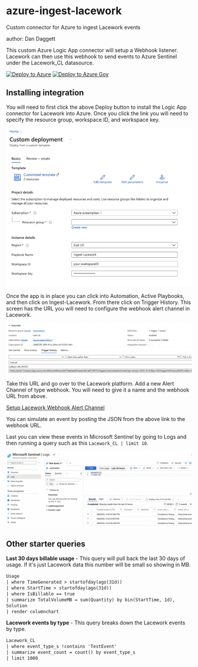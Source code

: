 # azure-ingest-lacework
Custom connector for Azure to ingest Lacework events

author: Dan Daggett 

This custom Azure Logic App connector will setup a Webhook listener. Lacework can then use this webhook to send events to Azure Sentinel under the Lacework_CL datasource.

[![Deploy to Azure](https://aka.ms/deploytoazurebutton)](https://portal.azure.com/#create/Microsoft.Template/uri/https%3A%2F%2Fraw.githubusercontent.com%2Fsgviking%2Fazure-ingest-lacework%2Fmain%2Fazure-ingest-lacework.json)
[![Deploy to Azure Gov](https://aka.ms/deploytoazuregovbutton)](https://portal.azure.us/#create/Microsoft.Template/uri/https%3A%2F%2Fraw.githubusercontent.com%2Fsgviking%2Fazure-ingest-lacework%2Fmain%2Fazure-ingest-lacework.json)

## Installing integration  

You will need to first click the above Deploy button to install the Logic App connector for Lacework into Azure.  Once you click the link you will need to specify the resource group, workspace ID, and workspace key.  

![Config screenshop](https://raw.githubusercontent.com/sgviking/azure-ingest-lacework/main/images/logicappconfig.png)

Once the app is in place you can click into Automation, Active Playbooks, and then click on Ingest-Lacework. From there click on Trigger History.  This screen has the URL you will need to configure the webhook alert channel in Lacework.  

![Webhook Screenshot](https://raw.githubusercontent.com/sgviking/azure-ingest-lacework/main/images/webhook_url.png)

Take this URL and go over to the Lacework platform. Add a new Alert Channel of type webhook. You will need to give it a name and the webhook URL from above.  

[Setup Lacework Webhook Alert Channel](https://docs.lacework.com/webhook)  

You can simulate an event by posting the JSON from the above link to the webhook URL.

Last you can view these events in Microsoft Sentinel by going to Logs and then running a query such as this `Lacework_CL | limit 10`.  

![Query Lacework events in Sentinel](https://raw.githubusercontent.com/sgviking/azure-ingest-lacework/main/images/search.png)  

## Other starter queries  

**Last 30 days billable usage** - This query will pull back the last 30 days of usage. If it's just Lacework data this number will be small so showing in MB.  

```
Usage
| where TimeGenerated > startofday(ago(31d))
| where StartTime > startofday(ago(31d))
| where IsBillable == true
| summarize TotalVolumeMB = sum(Quantity) by bin(StartTime, 1d), Solution
| render columnchart
```  

**Lacework events by type** - This query breaks down the Lacework events by type.  

```
Lacework_CL
| where event_type_s !contains 'TestEvent'
| summarize event_count = count() by event_type_s
| limit 1000
```  



